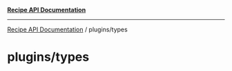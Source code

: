 [**Recipe API Documentation**](../../README.md)

***

[Recipe API Documentation](../../modules.md) / plugins/types

# plugins/types
